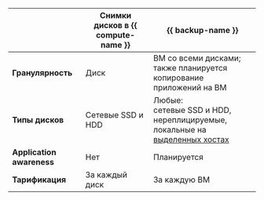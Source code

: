 | | Снимки дисков в {{ compute-name }} | {{ backup-name }} |
| --- | --- | --- |
| **Гранулярность** | Диск | ВМ со всеми дисками;<br>также планируется копирование приложений на ВМ |
| **Типы дисков** | Сетевые SSD и HDD | Любые:<br>сетевые SSD и HDD,<br>нереплицируемые,<br>локальные на [выделенных хостах](../compute/concepts/dedicated-host.md) |
| **Application awareness** | Нет | Планируется |
| **Тарификация** | За каждый диск | За каждую ВМ |